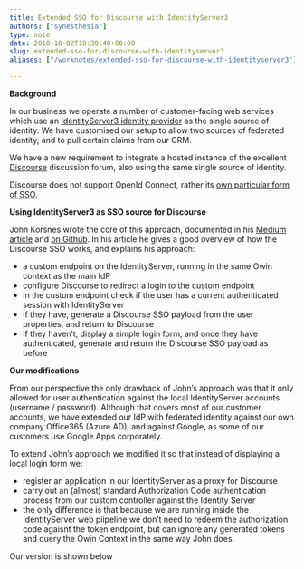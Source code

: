 ```yaml
---
title: Extended SSO for Discourse with IdentityServer3
authors: ["synesthesia"]
type: note
date: 2018-10-02T18:30:40+00:00
slug: extended-sso-for-discourse-with-identityserver3 
aliases: ["/worknotes/extended-sso-for-discourse-with-identityserver3"]

---
```

**Background**

In our business we operate a number of customer-facing web services which use an <a href="https://identityserver.github.io/Documentation/" rel="noopener" target="_blank">IdentityServer3 identity provider</a> as the single source of identity. We have customised our setup to allow two sources of federated identity, and to pull certain claims from our CRM.

We have a new requirement to integrate a hosted instance of the excellent <a href="https://www.discourse.org/" rel="noopener" target="_blank">Discourse</a> discussion forum, also using the same single source of identity.
  
Discourse does not support OpenId Connect, rather its <a href="https://meta.discourse.org/t/official-single-sign-on-for-discourse-sso/13045" rel="noopener" target="_blank">own particular form of SSO</a>.

**Using IdentityServer3 as SSO source for Discourse**

John Korsnes wrote the core of this approach, documented in his <a href="https://blogg.blank.no/enabling-sso-for-discourse-with-identityserver3-7da2aca64bab" rel="noopener" target="_blank">Medium article</a> and <a href="https://github.com/blankoslo/idsrv.discourse" rel="noopener" target="_blank">on Github</a>. In his article he gives a good overview of how the Discourse SSO works, and explains his approach:

  * a custom endpoint on the IdentityServer, running in the same Owin context as the main IdP
  * configure Discourse to redirect a login to the custom endpoint
  * in the custom endpoint check if the user has a current authenticated session with IdentityServer
  * if they have, generate a Discourse SSO payload from the user properties, and return to Discourse
  * if they haven&#8217;t, display a simple login form, and once they have authenticated, generate and return the Discourse SSO payload as before

**Our modifications**

From our perspective the only drawback of John&#8217;s approach was that it only allowed for user authentication against the local IdentityServer accounts (username / password). Although that covers most of our customer accounts, we have extended our IdP with federated identity against our own company Office365 (Azure AD), and against Google, as some of our customers use Google Apps corporately.

To extend John&#8217;s approach we modified it so that instead of displaying a local login form we:

  * register an application in our IdentityServer as a proxy for Discourse
  * carry out an (almost) standard Authorization Code authentication process from our custom controller against the Identity Server
  * the only difference is that because we are running inside the IdentityServer web piipeline we don&#8217;t need to redeem the authorization code agaisnt the token endpoint, but can ignore any generated tokens and query the Owin Context in the same way John does.

Our version is shown below
